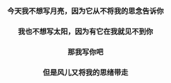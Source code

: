 ### <center>今天我不想写月亮，因为它从不将我的思念告诉你

### <center>我也不想写太阳，因为有它在我就见不到你

### <center>那我写你吧

### <center>但是风儿又将我的思绪带走